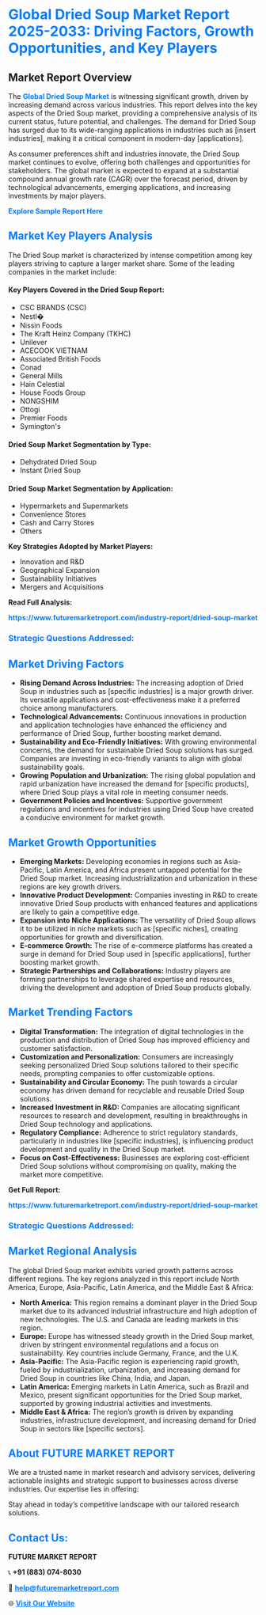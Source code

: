 <h1 style="color: #007BFF;">Global Dried Soup Market Report 2025-2033: Driving Factors, Growth Opportunities, and Key Players</h1>

<section id="overview">
<h2>Market Report Overview</h2>
<p>The <a href="https://www.futuremarketreport.com/industry-report/dried-soup-market" style="color: #007BFF; text-decoration: none;"><strong>Global Dried Soup Market</strong></a> is witnessing significant growth, driven by increasing demand across various industries. This report delves into the key aspects of the Dried Soup market, providing a comprehensive analysis of its current status, future potential, and challenges. The demand for Dried Soup has surged due to its wide-ranging applications in industries such as [insert industries], making it a critical component in modern-day [applications].</p>
<p>As consumer preferences shift and industries innovate, the Dried Soup market continues to evolve, offering both challenges and opportunities for stakeholders. The global market is expected to expand at a substantial compound annual growth rate (CAGR) over the forecast period, driven by technological advancements, emerging applications, and increasing investments by major players.</p>
</section>

<section id="overview">
<p><a href="https://www.futuremarketreport.com/request-sample/reportId=56834" style="color: #007BFF; text-decoration: none;"><strong>Explore Sample Report Here</strong></a></p>
</section>

<section id="key-players">
<h2 style="color: #007BFF;">Market Key Players Analysis</h2>
<p>The Dried Soup market is characterized by intense competition among key players striving to capture a larger market share. Some of the leading companies in the market include:</p>
<h4>Key Players Covered in the Dried Soup Report:</h4>
<ul><li>CSC BRANDS (CSC)</li><li>Nestl�</li><li>Nissin Foods</li><li>The Kraft Heinz Company (TKHC)</li><li>Unilever</li><li>ACECOOK VIETNAM</li><li>Associated British Foods</li><li>Conad</li><li>General Mills</li><li>Hain Celestial</li><li>House Foods Group</li><li>NONGSHIM</li><li>Ottogi</li><li>Premier Foods</li><li>Symington&#039;s</li></ul>
<h4>Dried Soup Market Segmentation by Type:</h4>
<ul><li>Dehydrated Dried Soup</li><li>Instant Dried Soup</li></ul>

<h4>Dried Soup Market Segmentation by Application:</h4>
<ul><li>Hypermarkets and Supermarkets</li><li>Convenience Stores</li><li>Cash and Carry Stores</li><li>Others</li></ul>
<p><strong>Key Strategies Adopted by Market Players:</strong></p>
<ul>
<li>Innovation and R&D</li>
<li>Geographical Expansion</li>
<li>Sustainability Initiatives</li>
<li>Mergers and Acquisitions</li>
</ul>
</section>

<section>
<p><strong>Read Full Analysis: </strong></p><a href="https://www.futuremarketreport.com/industry-report/dried-soup-market" style="color: #007BFF; text-decoration: none;"><strong>https://www.futuremarketreport.com/industry-report/dried-soup-market</strong></a>
<h3 style="color: #007BFF;">Strategic Questions Addressed:</h3>
</section>

<section id="driving-factors">
<h2 style="color: #007BFF;">Market Driving Factors</h2>
<ul>
<li><strong>Rising Demand Across Industries:</strong> The increasing adoption of Dried Soup in industries such as [specific industries] is a major growth driver. Its versatile applications and cost-effectiveness make it a preferred choice among manufacturers.</li>
<li><strong>Technological Advancements:</strong> Continuous innovations in production and application technologies have enhanced the efficiency and performance of Dried Soup, further boosting market demand.</li>
<li><strong>Sustainability and Eco-Friendly Initiatives:</strong> With growing environmental concerns, the demand for sustainable Dried Soup solutions has surged. Companies are investing in eco-friendly variants to align with global sustainability goals.</li>
<li><strong>Growing Population and Urbanization:</strong> The rising global population and rapid urbanization have increased the demand for [specific products], where Dried Soup plays a vital role in meeting consumer needs.</li>
<li><strong>Government Policies and Incentives:</strong> Supportive government regulations and incentives for industries using Dried Soup have created a conducive environment for market growth.</li>
</ul>
</section>

<section id="growth-opportunities">
<h2 style="color: #007BFF;">Market Growth Opportunities</h2>
<ul>
<li><strong>Emerging Markets:</strong> Developing economies in regions such as Asia-Pacific, Latin America, and Africa present untapped potential for the Dried Soup market. Increasing industrialization and urbanization in these regions are key growth drivers.</li>
<li><strong>Innovative Product Development:</strong> Companies investing in R&D to create innovative Dried Soup products with enhanced features and applications are likely to gain a competitive edge.</li>
<li><strong>Expansion into Niche Applications:</strong> The versatility of Dried Soup allows it to be utilized in niche markets such as [specific niches], creating opportunities for growth and diversification.</li>
<li><strong>E-commerce Growth:</strong> The rise of e-commerce platforms has created a surge in demand for Dried Soup used in [specific applications], further boosting market growth.</li>
<li><strong>Strategic Partnerships and Collaborations:</strong> Industry players are forming partnerships to leverage shared expertise and resources, driving the development and adoption of Dried Soup products globally.</li>
</ul>
</section>

<section id="trending-factors">
<h2 style="color: #007BFF;">Market Trending Factors</h2>
<ul>
<li><strong>Digital Transformation:</strong> The integration of digital technologies in the production and distribution of Dried Soup has improved efficiency and customer satisfaction.</li>
<li><strong>Customization and Personalization:</strong> Consumers are increasingly seeking personalized Dried Soup solutions tailored to their specific needs, prompting companies to offer customizable options.</li>
<li><strong>Sustainability and Circular Economy:</strong> The push towards a circular economy has driven demand for recyclable and reusable Dried Soup solutions.</li>
<li><strong>Increased Investment in R&D:</strong> Companies are allocating significant resources to research and development, resulting in breakthroughs in Dried Soup technology and applications.</li>
<li><strong>Regulatory Compliance:</strong> Adherence to strict regulatory standards, particularly in industries like [specific industries], is influencing product development and quality in the Dried Soup market.</li>
<li><strong>Focus on Cost-Effectiveness:</strong> Businesses are exploring cost-efficient Dried Soup solutions without compromising on quality, making the market more competitive.</li>
</ul>
</section>

<section>
<p><strong>Get Full Report: </strong></p><a href="https://www.futuremarketreport.com/industry-report/dried-soup-market" style="color: #007BFF; text-decoration: none;"><strong>https://www.futuremarketreport.com/industry-report/dried-soup-market</strong></a>
<h3 style="color: #007BFF;">Strategic Questions Addressed:</h3>
</section>


<section id="regional-analysis">
<h2 style="color: #007BFF;">Market Regional Analysis</h2>
<p>The global Dried Soup market exhibits varied growth patterns across different regions. The key regions analyzed in this report include North America, Europe, Asia-Pacific, Latin America, and the Middle East & Africa:</p>
<ul>
<li><strong>North America:</strong> This region remains a dominant player in the Dried Soup market due to its advanced industrial infrastructure and high adoption of new technologies. The U.S. and Canada are leading markets in this region.</li>
<li><strong>Europe:</strong> Europe has witnessed steady growth in the Dried Soup market, driven by stringent environmental regulations and a focus on sustainability. Key countries include Germany, France, and the U.K.</li>
<li><strong>Asia-Pacific:</strong> The Asia-Pacific region is experiencing rapid growth, fueled by industrialization, urbanization, and increasing demand for Dried Soup in countries like China, India, and Japan.</li>
<li><strong>Latin America:</strong> Emerging markets in Latin America, such as Brazil and Mexico, present significant opportunities for the Dried Soup market, supported by growing industrial activities and investments.</li>
<li><strong>Middle East & Africa:</strong> The region’s growth is driven by expanding industries, infrastructure development, and increasing demand for Dried Soup in sectors like [specific sectors].</li>
</ul>
</section>

<footer>
<h2 style="color: #007BFF;">About FUTURE MARKET REPORT</h2>
<p>We are a trusted name in market research and advisory services, delivering actionable insights and strategic support to businesses across diverse industries. Our expertise lies in offering:</p>

<p>Stay ahead in today’s competitive landscape with our tailored research solutions.</p>

<h2 style="color: #007BFF;">Contact Us:</h2>
<p><strong>FUTURE MARKET REPORT</strong></p>
<p>📞 <strong>+91 (883) 074-8030</strong></p>
<p>📧 <strong><a href="mailto:help@futuremarketreport.com" style="color: #007BFF;">help@futuremarketreport.com</a></strong></p>
<p>🌐 <strong><a href="https://www.futuremarketreport.com/" style="color: #007BFF;">Visit Our Website</a></strong></p>
</footer>